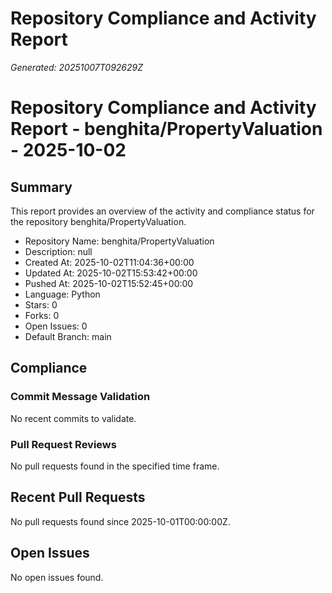# Repository Compliance and Activity Report

_Generated: 20251007T092629Z_

# Repository Compliance and Activity Report - benghita/PropertyValuation - 2025-10-02

## Summary
This report provides an overview of the activity and compliance status for the repository benghita/PropertyValuation.

- Repository Name: benghita/PropertyValuation
- Description: null
- Created At: 2025-10-02T11:04:36+00:00
- Updated At: 2025-10-02T15:53:42+00:00
- Pushed At: 2025-10-02T15:52:45+00:00
- Language: Python
- Stars: 0
- Forks: 0
- Open Issues: 0
- Default Branch: main

## Compliance

### Commit Message Validation
No recent commits to validate.

### Pull Request Reviews
No pull requests found in the specified time frame.

## Recent Pull Requests
No pull requests found since 2025-10-01T00:00:00Z.

## Open Issues
No open issues found.